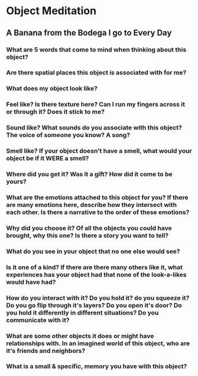 # Object Meditation
## A Banana from the Bodega I go to Every Day

### What are 5 words that come to mind when thinking about this object?

### Are there spatial places this object is associated with for me?

### What does my object look like?

### Feel like? Is there texture here? Can I run my fingers across it or through it? Does it stick to me?

### Sound like? What sounds do you associate with this object? The voice of someone you know? A song?

### Smell like? If your object doesn't have a smell, what would your object be if it WERE a smell?

### Where did you get it? Was it a gift? How did it come to be yours?

### What are the emotions attached to this object for you? If there are many emotions here, describe how they intersect with each other. Is there a narrative to the order of these emotions?

### Why did you choose it? Of all the objects you could have brought, why this one? Is there a story you want to tell?

### What do you see in your object that no one else would see?

### Is it one of a kind? If there are there many others like it, what experiences has your object had that none of the look-a-likes would have had?

### How do you interact with it? Do you hold it? do you squeeze it? Do you go flip through it's layers? Do you open it's door? Do you hold it differently in different situations? Do you communicate with it?

### What are some other objects it does or might have relationships with. In an imagined world of this object, who are it's friends and neighbors?

### What is a small & specific, memory you have with this object?
